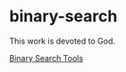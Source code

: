 # binary-search

This work is devoted to God.

[Binary Search Tools](https://sanjosolutions.github.io/binary-search/)
